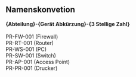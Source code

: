 ## Namenskonvetion

**{Abteilung}-{Gerät Abkürzung}-{3 Stellige Zahl}**\
\
PR-FW-001 (Firewall)\
PR-RT-001 (Router)\
PR-WS-001 (PC)\
PR-SW-001 (Switch)\
PR-AP-001 (Access Point)\
PR-PR-001 (Drucker)
